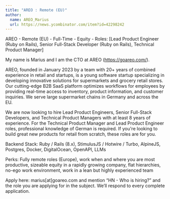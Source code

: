 ```yaml
---
title: "AREO : Remote (EU)"
author:
  name: AREO_Marius
  url: https://news.ycombinator.com/item?id=42298242
---
```

AREO - Remote (EU) - Full-Time - Equity - Roles: [Lead Product Engineer (Ruby on Rails), Senior Full-Stack Developer (Ruby on Rails), Technical Product Manager]

My name is Marius and I am the CTO at AREO (<a href="https:&#x2F;&#x2F;goareo.com&#x2F;" rel="nofollow">https:&#x2F;&#x2F;goareo.com&#x2F;</a>).

AREO, founded in January 2023 by a team with 20+ years of combined experience in retail and startups, is a young software startup specializing in developing innovative solutions for supermarkets and grocery retail stores. Our cutting-edge B2B SaaS platform optimizes workflows for employees by providing real-time access to inventory, product information, and customer inquiries. We serve large supermarket chains in Germany and across the EU.

We are now looking to hire Lead Product Engineers, Senior Full-Stack Developers, and Technical Product Managers with at least 8 years of experience. For the Technical Product Manager and Lead Product Engineer roles, professional knowledge of German is required. If you&#x27;re looking to build great new products for retail from scratch, these roles are for you.

Backend Stack: Ruby &#x2F; Rails (8.x), StimulusJS &#x2F; Hotwire &#x2F; Turbo, AlpineJS, Postgres, Docker, DigitalOcean, OpenAPI, LLMs

Perks: Fully remote roles (Europe), work when and where you are most productive, sizeable equity in a rapidly growing company, flat hierarchies, no-ego work environment, work in a lean but highly experienced team

Apply here: marius[at]goareo.com and mention “HN - Who is hiring?” and the role you are applying for in the subject. We’ll respond to every complete application.
<JobApplication />
